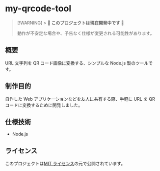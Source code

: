 # my-qrcode-tool

> [!WARNING] > **🚧 このプロジェクトは現在開発中です 🚧**
>
> 動作が不安定な場合や、予告なく仕様が変更される可能性があります。

## 概要

URL 文字列を QR コード画像に変換する、シンプルな Node.js 製のツールです。

## 制作目的

自作した Web アプリケーションなどを友人に共有する際、手軽に URL を QR コードに変換するために開発しました。

## 仕様技術

- Node.js

## ライセンス

このプロジェクトは[MIT ライセンス](LICENSE)の元で公開されています。

